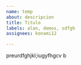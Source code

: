 ```yaml
---
name: temp
about: descripcion
title: Titulo
labels: alan, demos, sdfgh
assignees: konami12

---
```


preurdfghjkl;iugyfhgcv b
